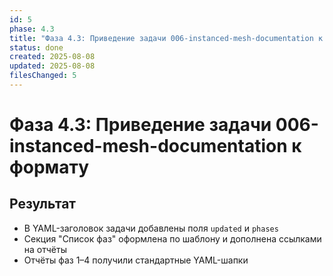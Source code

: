 ```yaml
---
id: 5
phase: 4.3
title: "Фаза 4.3: Приведение задачи 006-instanced-mesh-documentation к формату"
status: done
created: 2025-08-08
updated: 2025-08-08
filesChanged: 5
---
```

# Фаза 4.3: Приведение задачи 006-instanced-mesh-documentation к формату

## Результат
- В YAML-заголовок задачи добавлены поля `updated` и `phases`
- Секция "Список фаз" оформлена по шаблону и дополнена ссылками на отчёты
- Отчёты фаз 1–4 получили стандартные YAML-шапки
